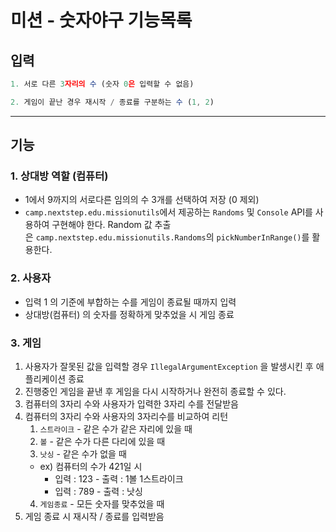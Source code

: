 # 미션 - 숫자야구 기능목록

## 입력

```jsx
1. 서로 다른 3자리의 수 (숫자 0은 입력할 수 없음)
```
```jsx
2. 게임이 끝난 경우 재시작 / 종료를 구분하는 수 (1, 2)
```
---

## 기능
### 1. 상대방 역할 (컴퓨터)
   - 1에서 9까지의 서로다른 임의의 수 3개를 선택하여 저장 (0 제외)
   - `camp.nextstep.edu.missionutils`에서 제공하는 `Randoms` 및 `Console` API를 사용하여 구현해야 한다. Random 값 추출은 `camp.nextstep.edu.missionutils.Randoms`의 `pickNumberInRange()`를 활용한다.
   

### 2. 사용자 
   - 입력 1 의 기준에 부합하는 수를 게임이 종료될 때까지 입력
   - 상대방(컴퓨터) 의 숫자를 정확하게 맞추었을 시 게임 종료


### 3. 게임
1. 사용자가 잘못된 값을 입력할 경우 `IllegalArgumentException` 을 발생시킨 후 애플리케이션 종료
2. 진행중인 게임을 끝낸 후 게임을 다시 시작하거나 완전히 종료할 수 있다.
3. 컴퓨터의 3자리 수와 사용자가 입력한 3자리 수를 전달받음
4. 컴퓨터의 3자리 수와 사용자의 3자리수를 비교하여 리턴
   1. `스트라이크` - 같은 수가 같은 자리에 있을 때
   2. `볼` - 같은 수가 다른 다리에 있을 때
   3. `낫싱` - 같은 수가 없을 때
    - ex) 컴퓨터의 수가 421일 시 
      - 입력 : 123 - 출력 : 1볼 1스트라이크
      - 입력 : 789 - 출력 : 낫싱
   4. `게임종료` - 모든 숫자를 맞추었을 때
5. 게임 종료 시 재시작 / 종료를 입력받음

